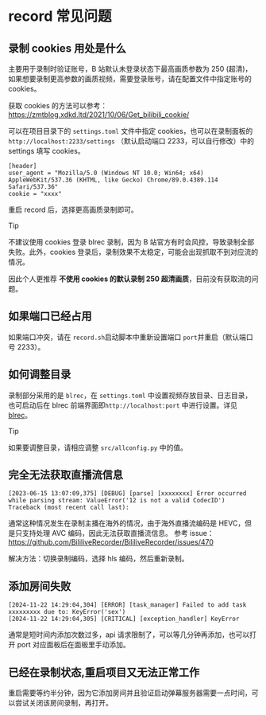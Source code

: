 # record 常见问题

## 录制 cookies 用处是什么

主要用于录制时验证账号，B 站默认未登录状态下最高画质参数为 250 (超清)，如果想要录制更高参数的画质视频，需要登录账号，请在配置文件中指定账号的 cookies。 

获取 cookies 的方法可以参考：https://zmtblog.xdkd.ltd/2021/10/06/Get_bilibili_cookie/

可以在项目目录下的 `settings.toml` 文件中指定 cookies，也可以在录制面板的 `http://localhost:2233/settings` （默认启动端口 2233，可以自行修改）中的 settings 填写 cookies。
```
[header]
user_agent = "Mozilla/5.0 (Windows NT 10.0; Win64; x64) AppleWebKit/537.36 (KHTML, like Gecko) Chrome/89.0.4389.114 Safari/537.36"
cookie = "xxxx"
```

重启 record 后，选择更高画质录制即可。

> [!TIP]
> 不建议使用 cookies 登录 blrec 录制，因为 B 站官方有时会风控，导致录制全部失败。此外，cookies 登录后，录制效果不太稳定，可能会出现抓取不到对应流的情况。
> 
> 因此个人更推荐 **不使用 cookies 的默认录制 250 超清画质**，目前没有获取流的问题。

## 如果端口已经占用
如果端口冲突，请在 `record.sh`启动脚本中重新设置端口 `port`并重启（默认端口号 2233）。

## 如何调整目录
录制部分采用的是 `blrec`，在 `settings.toml` 中设置视频存放目录、日志目录，也可启动后在 blrec 前端界面即`http://localhost:port` 中进行设置。详见 [blrec](https://github.com/acgnhiki/blrec)。

> [!TIP]
> 如果要调整目录，请相应调整 `src/allconfig.py` 中的值。

## 完全无法获取直播流信息

```
[2023-06-15 13:07:09,375] [DEBUG] [parse] [xxxxxxxx] Error occurred while parsing stream: ValueError('12 is not a valid CodecID')
Traceback (most recent call last):
```

通常这种情况发生在录制主播在海外的情况，由于海外直播流编码是 HEVC，但是只支持处理 AVC 编码，因此无法获取直播流信息。
参考 issue：https://github.com/BililiveRecorder/BililiveRecorder/issues/470

解决方法：切换录制编码，选择 hls 编码，然后重新录制。

## 添加房间失败

```
[2024-11-22 14:29:04,304] [ERROR] [task_manager] Failed to add task xxxxxxxxx due to: KeyError('sex')
[2024-11-22 14:29:04,305] [CRITICAL] [exception_handler] KeyError
```

通常是短时间内添加次数过多，api 请求限制了，可以等几分钟再添加，也可以打开 port 对应面板后在面板里手动添加。

## 已经在录制状态,重启项目又无法正常工作

重启需要等约半分钟，因为它添加房间并且验证启动弹幕服务器需要一点时间，可以尝试关闭该房间录制，再打开。

